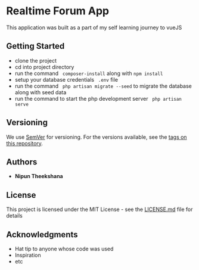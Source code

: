 # Realtime Forum App

This application was built as a part of my self learning journey to vueJS

## Getting Started
* clone the project
* cd into project directory
* run the command ``` composer-install``` along with ```npm install```
* setup your database credentials ``` .env``` file
* run the command ``` php artisan migrate --seed``` to migrate the database along with seed data
* run the command to start the php development server ``` php artisan serve```


## Versioning

We use [SemVer](http://semver.org/) for versioning. For the versions available, see the [tags on this repository](https://github.com/your/project/tags). 

## Authors

* **Nipun Theekshana** 

## License

This project is licensed under the MIT License - see the [LICENSE.md](LICENSE.md) file for details

## Acknowledgments

* Hat tip to anyone whose code was used
* Inspiration
* etc